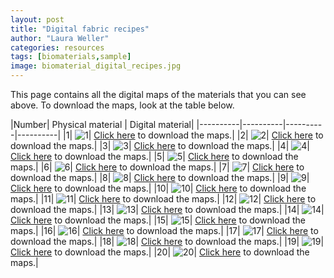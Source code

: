 ```yaml
---
layout: post
title: "Digital fabric recipes"
author: "Laura Weller"
categories: resources
tags: [biomaterials,sample]
image: biomaterial_digital_recipes.jpg
---
```

This page contains all the digital maps of the materials that you can see above. To download the maps, look at the table below.

|Number| Physical material | Digital material|
|----------|----------|----------|----------| 
|1| <img src="./assets/img/digitalbiomatrecipes/1.jpg" alt="1">| [Click here](../../assets/nonimg/digitalbiomatrecipes/1.zip) to download the maps.|
|2| <img src="./assets/img/digitalbiomatrecipes/2.jpg" alt="2">| [Click here](../../assets/nonimg/digitalbiomatrecipes/2.zip) to download the maps.|
|3| <img src="./assets/img/digitalbiomatrecipes/3.jpg" alt="3">| [Click here](../../assets/nonimg/digitalbiomatrecipes/3.zip) to download the maps.|
|4| <img src="./assets/img/digitalbiomatrecipes/4.jpg" alt="4">| [Click here](../../assets/nonimg/digitalbiomatrecipes/4.zip) to download the maps.|
|5| <img src="./assets/img/digitalbiomatrecipes/5.jpg" alt="5">| [Click here](../../assets/nonimg/digitalbiomatrecipes/5.zip) to download the maps.|
|6| <img src="./assets/img/digitalbiomatrecipes/6.jpg" alt="6">| [Click here](../../assets/nonimg/digitalbiomatrecipes/6.zip) to download the maps.|
|7| <img src="./assets/img/digitalbiomatrecipes/7.jpg" alt="7">| [Click here](../../assets/nonimg/digitalbiomatrecipes/7.zip) to download the maps.|
|8| <img src="./assets/img/digitalbiomatrecipes/8.jpg" alt="8">| [Click here](../../assets/nonimg/digitalbiomatrecipes/8.zip) to download the maps.|
|9| <img src="./assets/img/digitalbiomatrecipes/9.jpg" alt="9">| [Click here](../../assets/nonimg/digitalbiomatrecipes/9.zip) to download the maps.|
|10| <img src="./assets/img/digitalbiomatrecipes/10.jpg" alt="10">| [Click here](../../assets/nonimg/digitalbiomatrecipes/10.zip) to download the maps.|
|11| <img src="./assets/img/digitalbiomatrecipes/11.jpg" alt="11">| [Click here](../../assets/nonimg/digitalbiomatrecipes/11.zip) to download the maps.|
|12| <img src="./assets/img/digitalbiomatrecipes/12.jpg" alt="12">| [Click here](../../assets/nonimg/digitalbiomatrecipes/12.zip) to download the maps.|
|13| <img src="./assets/img/digitalbiomatrecipes/13.jpg" alt="13">| [Click here](../../assets/nonimg/digitalbiomatrecipes) to download the maps.|
|14| <img src="./assets/img/digitalbiomatrecipes/14.jpg" alt="14">| [Click here](../../assets/nonimg/digitalbiomatrecipes) to download the maps.|
|15| <img src="./assets/img/digitalbiomatrecipes/15.jpg" alt="15">| [Click here](../../assets/nonimg/digitalbiomatrecipes) to download the maps.|
|16| <img src="./assets/img/digitalbiomatrecipes/16.jpg" alt="16">| [Click here](../../assets/nonimg/digitalbiomatrecipes) to download the maps.|
|17| <img src="./assets/img/digitalbiomatrecipes/17.jpg" alt="17">| [Click here](../../assets/nonimg/digitalbiomatrecipes) to download the maps.|
|18| <img src="./assets/img/digitalbiomatrecipes/18.jpg" alt="18">| [Click here](../../assets/nonimg/digitalbiomatrecipes) to download the maps.|
|19| <img src="./assets/img/digitalbiomatrecipes/19.jpg" alt="19">| [Click here](../../assets/nonimg/digitalbiomatrecipes) to download the maps.|
|20| <img src="./assets/img/digitalbiomatrecipes/20.jpg" alt="20">| [Click here](../../assets/nonimg/digitalbiomatrecipes) to download the maps.|
